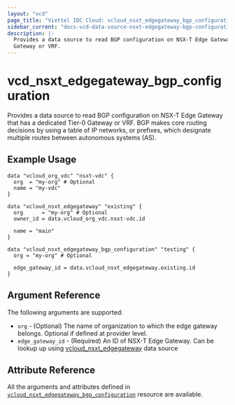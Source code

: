 ```yaml
---
layout: "vcd"
page_title: "Viettel IDC Cloud: vcloud_nsxt_edgegateway_bgp_configuration"
sidebar_current: "docs-vcd-data-source-nsxt-edgegateway-bgp-configuration"
description: |-
  Provides a data source to read BGP configuration on NSX-T Edge Gateway that has a dedicated Tier-0 
  Gateway or VRF.
---
```


# vcd\_nsxt\_edgegateway\_bgp\_configuration

Provides a data source to read BGP configuration on NSX-T Edge Gateway that has a dedicated Tier-0
Gateway or VRF. BGP makes core routing decisions by using a table of IP networks, or prefixes, which
designate multiple routes between autonomous systems (AS).

## Example Usage

```hcl
data "vcloud_org_vdc" "nsxt-vdc" {
  org  = "my-org" # Optional
  name = "my-vdc"
}

data "vcloud_nsxt_edgegateway" "existing" {
  org      = "my-org" # Optional
  owner_id = data.vcloud_org_vdc.nsxt-vdc.id

  name = "main"
}

data "vcloud_nsxt_edgegateway_bgp_configuration" "testing" {
  org = "my-org" # Optional

  edge_gateway_id = data.vcloud_nsxt_edgegateway.existing.id
}
```

## Argument Reference

The following arguments are supported:

* `org` - (Optional) The name of organization to which the edge gateway belongs. Optional if defined at provider level.
* `edge_gateway_id` - (Required) An ID of NSX-T Edge Gateway. Can be lookup up using
  [vcloud_nsxt_edgegateway](/providers/vmware/vcd/latest/docs/data-sources/nsxt_edgegateway) data source

## Attribute Reference

All the arguments and attributes defined in
[`vcloud_nsxt_edgegateway_bgp_configuration`](/providers/vmware/vcd/latest/docs/resources/nsxt_edgegateway_bgp_configuration)
resource are available.
